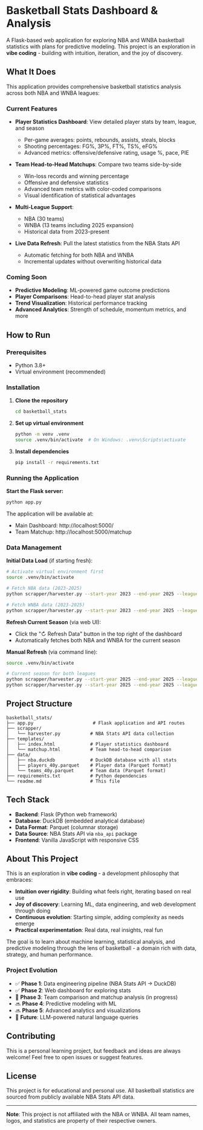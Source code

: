 # Basketball Stats Dashboard & Analysis

A Flask-based web application for exploring NBA and WNBA basketball statistics with plans for predictive modeling. This project is an exploration in **vibe coding** - building with intuition, iteration, and the joy of discovery.

## What It Does

This application provides comprehensive basketball statistics analysis across both NBA and WNBA leagues:

### Current Features
- **Player Statistics Dashboard**: View detailed player stats by team, league, and season
  - Per-game averages: points, rebounds, assists, steals, blocks
  - Shooting percentages: FG%, 3P%, FT%, TS%, eFG%
  - Advanced metrics: offensive/defensive rating, usage %, pace, PIE

- **Team Head-to-Head Matchups**: Compare two teams side-by-side
  - Win-loss records and winning percentage
  - Offensive and defensive statistics
  - Advanced team metrics with color-coded comparisons
  - Visual identification of statistical advantages

- **Multi-League Support**:
  - NBA (30 teams)
  - WNBA (13 teams including 2025 expansion)
  - Historical data from 2023-present

- **Live Data Refresh**: Pull the latest statistics from the NBA Stats API
  - Automatic fetching for both NBA and WNBA
  - Incremental updates without overwriting historical data

### Coming Soon
- **Predictive Modeling**: ML-powered game outcome predictions
- **Player Comparisons**: Head-to-head player stat analysis
- **Trend Visualization**: Historical performance tracking
- **Advanced Analytics**: Strength of schedule, momentum metrics, and more

## How to Run

### Prerequisites
- Python 3.8+
- Virtual environment (recommended)

### Installation

1. **Clone the repository**
   ```bash
   cd basketball_stats
   ```

2. **Set up virtual environment**
   ```bash
   python -m venv .venv
   source .venv/bin/activate  # On Windows: .venv\Scripts\activate
   ```

3. **Install dependencies**
   ```bash
   pip install -r requirements.txt
   ```

### Running the Application

**Start the Flask server:**
```bash
python app.py
```

The application will be available at:
- Main Dashboard: http://localhost:5000/
- Team Matchup: http://localhost:5000/matchup

### Data Management

**Initial Data Load** (if starting fresh):
```bash
# Activate virtual environment first
source .venv/bin/activate

# Fetch NBA data (2023-2025)
python scrapper/harvester.py --start-year 2023 --end-year 2025 --league-id 00 --out data/ --duckdb data/nba.duckdb

# Fetch WNBA data (2023-2025)
python scrapper/harvester.py --start-year 2023 --end-year 2025 --league-id 10 --out data/ --duckdb data/nba.duckdb
```

**Refresh Current Season** (via web UI):
- Click the "↻ Refresh Data" button in the top right of the dashboard
- Automatically fetches both NBA and WNBA for the current season

**Manual Refresh** (via command line):
```bash
source .venv/bin/activate

# Current season for both leagues
python scrapper/harvester.py --start-year 2025 --end-year 2025 --league-id 00 --out data/ --duckdb data/nba.duckdb
python scrapper/harvester.py --start-year 2025 --end-year 2025 --league-id 10 --out data/ --duckdb data/nba.duckdb
```

## Project Structure

```
basketball_stats/
├── app.py                      # Flask application and API routes
├── scrapper/
│   └── harvester.py           # NBA Stats API data collection
├── templates/
│   ├── index.html             # Player statistics dashboard
│   └── matchup.html           # Team head-to-head comparison
├── data/
│   ├── nba.duckdb             # DuckDB database with all stats
│   ├── players_40y.parquet    # Player data (Parquet format)
│   └── teams_40y.parquet      # Team data (Parquet format)
├── requirements.txt           # Python dependencies
└── readme.md                  # This file
```

## Tech Stack

- **Backend**: Flask (Python web framework)
- **Database**: DuckDB (embedded analytical database)
- **Data Format**: Parquet (columnar storage)
- **Data Source**: NBA Stats API via `nba_api` package
- **Frontend**: Vanilla JavaScript with responsive CSS

## About This Project

This is an exploration in **vibe coding** - a development philosophy that embraces:
- **Intuition over rigidity**: Building what feels right, iterating based on real use
- **Joy of discovery**: Learning ML, data engineering, and web development through doing
- **Continuous evolution**: Starting simple, adding complexity as needs emerge
- **Practical experimentation**: Real data, real insights, real fun

The goal is to learn about machine learning, statistical analysis, and predictive modeling through the lens of basketball - a domain rich with data, strategy, and human performance.

### Project Evolution
- ✅ **Phase 1**: Data engineering pipeline (NBA Stats API → DuckDB)
- ✅ **Phase 2**: Web dashboard for exploring stats
- 🔄 **Phase 3**: Team comparison and matchup analysis (in progress)
- 🔜 **Phase 4**: Predictive modeling with ML
- 🔜 **Phase 5**: Advanced analytics and visualizations
- 💭 **Future**: LLM-powered natural language queries

## Contributing

This is a personal learning project, but feedback and ideas are always welcome! Feel free to open issues or suggest features.

## License

This project is for educational and personal use. All basketball statistics are sourced from publicly available NBA Stats API data.

---

**Note**: This project is not affiliated with the NBA or WNBA. All team names, logos, and statistics are property of their respective owners.
